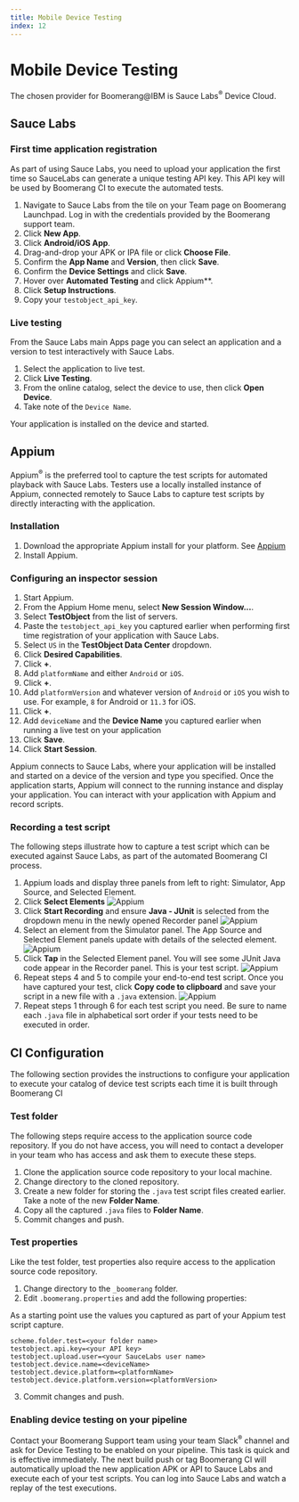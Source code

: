 ```yaml
---
title: Mobile Device Testing
index: 12
---
```


# Mobile Device Testing

The chosen provider for Boomerang@IBM is Sauce Labs<sup>®</sup> Device Cloud.

## Sauce Labs

### First time application registration

As part of using Sauce Labs, you need to upload your application the first time so SauceLabs can generate a unique testing API key. This API key will be used by Boomerang CI to execute the automated tests.

1. Navigate to Sauce Labs from the tile on your Team page on Boomerang Launchpad. Log in with the credentials provided by the Boomerang support team.
2. Click **New App**.
3. Click **Android/iOS App**.
4. Drag-and-drop your APK or IPA file or click **Choose File**.
5. Confirm the  **App Name** and **Version**, then click **Save**.
6. Confirm the **Device Settings** and click **Save**.
7. Hover over **Automated Testing** and click Appium**.
8. Click **Setup Instructions**.
9. Copy your `testobject_api_key`.

### Live testing

From the Sauce Labs main Apps page you can select an application and a version to test interactively with Sauce Labs.

1. Select the application to live test.
2. Click **Live Testing**.
3. From the online catalog, select the device to use, then click **Open Device**.
4. Take note of the `Device Name`.

Your application is installed on the device and started.

## Appium

Appium<sup>®</sup> is the preferred tool to capture the test scripts for automated playback with Sauce Labs. Testers use a locally installed instance of Appium, connected remotely to Sauce Labs to capture test scripts by directly interacting with the application.

### Installation

1. Download the appropriate Appium install for your platform. See [Appium](http://appium.io/)
2. Install Appium.

### Configuring an inspector session

1. Start Appium.
2. From the Appium Home menu, select **New Session Window...**.
3. Select **TestObject** from the list of servers.
4. Paste the `testobject_api_key` you captured earlier when performing first time registration of your application with Sauce Labs.
5. Select `US` in the **TestObject Data Center** dropdown.
6. Click **Desired Capabilities**.
7. Click **+**.
8. Add  `platformName` and either `Android` or `iOS`.
9. Click **+**.
10. Add `platformVersion` and whatever version of `Android` or `iOS` you wish to use. For example, `8` for Android or `11.3` for iOS.
11. Click **+**.
12. Add `deviceName` and the **Device Name** you captured earlier when running a live test on your application
13. Click **Save**.
14. Click **Start Session**.

Appium connects to Sauce Labs, where your application will be installed and started on a device of the version and type you specified. Once the application starts, Appium will connect to the running instance and display your application. You can interact with your application with Appium and record scripts.

### Recording a test script

The following steps illustrate how to capture a test script which can be executed against Sauce Labs, as part of the automated Boomerang CI process.

1. Appium loads and display three panels from left to right: Simulator, App Source, and Selected Element. 
2. Click **Select Elements**
![Appium](./assets/img/boomerangci-appium-2.png)
3. Click **Start Recording** and ensure **Java - JUnit** is selected from the dropdown menu in the newly opened Recorder panel
![Appium](./assets/img/boomerangci-appium-3.png)
4. Select an element from the Simulator panel. The App Source and Selected Element panels update with details of the selected element.
![Appium](./assets/img/boomerangci-appium-4.png)
5. Click **Tap** in the Selected Element panel. You will see some JUnit Java code appear in the Recorder panel. This is your test script.
![Appium](./assets/img/boomerangci-appium-5.png)
6. Repeat steps 4 and 5 to compile your end-to-end test script. Once you have captured your test, click **Copy code to clipboard** and save your script in a new file with a `.java` extension.
![Appium](./assets/img/boomerangci-appium-6.png)
7. Repeat steps 1 through 6 for each test script you need. Be sure to name each `.java` file in alphabetical sort order if your tests need to be executed in order.

## CI Configuration

The following section provides the instructions to configure your application to execute your catalog of device test scripts each time it is built through Boomerang CI

### Test folder

The following steps require access to the application source code repository. If you do not have access, you will need to contact a developer in your team who has access and ask them to execute these steps.

1. Clone the application source code repository to your local machine.
2. Change directory to the cloned repository.
3. Create a new folder for storing the `.java` test script files created earlier. Take a note of the new **Folder Name**.
4. Copy all the captured `.java` files to **Folder Name**.
5. Commit changes and push.

### Test properties

Like the test folder, test properties also require access to the application source code repository.

1. Change directory to the `_boomerang` folder.
2. Edit `.boomerang.properties` and add the following properties:

As a starting point use the values you captured as part of your Appium test script capture.

```
scheme.folder.test=<your folder name>
testobject.api.key=<your API key>
testobject.upload.user=<your SauceLabs user name>
testobject.device.name=<deviceName>
testobject.device.platform=<platformName>
testobject.device.platform.version=<platformVersion>
```

3. Commit changes and push.

### Enabling device testing on your pipeline

Contact your Boomerang Support team using your team Slack<sup>®</sup> channel and ask for Device Testing to be enabled on your pipeline. This task is quick and is effective immediately. The next build push or tag Boomerang CI will automatically upload the new application APK or API to Sauce Labs and execute each of your test scripts. You can log into Sauce Labs and watch a replay of the test executions.